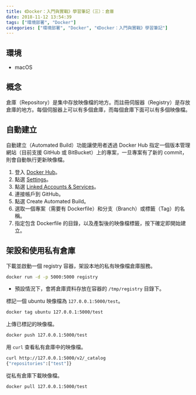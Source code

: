```yaml
---
title: 《Docker：入門與實戰》學習筆記（三）：倉庫
date: 2018-11-12 13:54:39
tags: ["環境部署", "Docker"]
categories: ["環境部署", "Docker", "《Docker：入門與實戰》學習筆記"]
---
```


## 環境

- macOS

## 概念

倉庫（Repository）是集中存放映像檔的地方。而註冊伺服器（Registry）是存放倉庫的地方。每個伺服器上可以有多個倉庫，而每個倉庫下面可以有多個映像檔。

## 自動建立

自動建立（Automated Build）功能讓使用者透過 Docker Hub 指定一個版本管理網站（目前支援 GitHub 或 BitBucket）上的專案，一旦專案有了新的 commit，則會自動執行更新映像檔。

1. 登入 [Docker Hub](https://hub.docker.com/)。
2. 點選 [Settings](https://hub.docker.com/account/settings/)。
3. 點選 [Linked Accounts & Services](https://hub.docker.com/account/authorized-services/)。
4. 連接帳戶到 GitHub。
5. 點選 Create Automated Build。
6. 選取一個專案（需要有 Dockerfile）和分支（Branch）或標籤（Tag）的名稱。
7. 指定包含 Dockerfile 的目錄，以及產製後的映像檔標籤，按下確定即開始建立。

## 架設和使用私有倉庫

下載並啟動一個 registry 容器，架設本地的私有映像檔倉庫服務。

```BASH
docker run -d -p 5000:5000 registry
```

- 預設情況下，會將倉庫資料存放在容器的 `/tmp/registry` 目錄下。

標記一個 ubuntu 映像檔為 `127.0.0.1:5000/test`。

```BASH
docker tag ubuntu 127.0.0.1:5000/test
```

上傳已標記的映像檔。

```BASH
docker push 127.0.0.1:5000/test
```

用 `curl` 查看私有倉庫中的映像檔。

```BASH
curl http://127.0.0.1:5000/v2/_catalog
{"repositories":["test"]}
```

從私有倉庫下載映像檔。

```BASH
docker pull 127.0.0.1:5000/test
```
